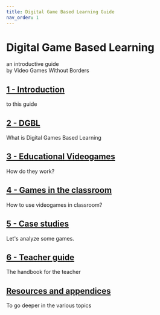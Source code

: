 ```yaml
---
title: Digital Game Based Learning Guide
nav_order: 1
---
```

# Digital Game Based Learning
an introductive guide  
by Video Games Without Borders

## [1 - Introduction](01_introduction.md)
to this guide

## [2 - DGBL](20_dgbl.md)
What is Digital Games Based Learning

## [3 - Educational Videogames](30_educational_games.md)
How do they work?

## [4 - Games in the classroom](40_integrating_games.md)
How to use videogames in classroom?

## [5 - Case studies](50_case_studies.md)
Let's analyze some games.

## [6 - Teacher guide](60_teacher_guide.md)
The handbook for the teacher

## [Resources and appendices](100_resources.md)
To go deeper in the various topics
